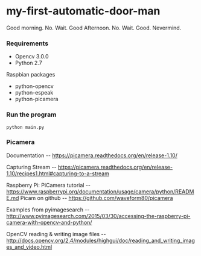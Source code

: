 # my-first-automatic-door-man
Good morning. No. Wait. Good Afternoon. No. Wait. Good. Nevermind.

### Requirements

* Opencv 3.0.0
* Python 2.7

Raspbian packages

* python-opencv
* python-espeak
* python-picamera


### Run the program

    python main.py

### Picamera

Documentation -- https://picamera.readthedocs.org/en/release-1.10/

Capturing Stream -- https://picamera.readthedocs.org/en/release-1.10/recipes1.html#capturing-to-a-stream

Raspberry Pi: PiCamera tutorial -- https://www.raspberrypi.org/documentation/usage/camera/python/README.md
Picam on github -- https://github.com/waveform80/picamera

Examples from pyimagesearch -- http://www.pyimagesearch.com/2015/03/30/accessing-the-raspberry-pi-camera-with-opencv-and-python/

OpenCV reading & writing image files -- http://docs.opencv.org/2.4/modules/highgui/doc/reading_and_writing_images_and_video.html